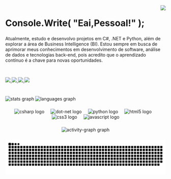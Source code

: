 <img align="right" height="200" src="https://media4.giphy.com/media/v1.Y2lkPTc5MGI3NjExaWkzcndtc29nMjIzMzJnc2x4YzVqaTdsMWJnMGR2Z2tqanA3bHZjbyZlcD12MV9pbnRlcm5hbF9naWZfYnlfaWQmY3Q9Zw/107QsHzZW54hJC/giphy.gif"  />

###

<h1 align="left">Console.Write(  "Eai,Pessoal!" );</h1>

###

<p align="left">Atualmente, estudo e desenvolvo projetos em C#, .NET e Python, além de explorar a área de Business Intelligence (BI). Estou sempre em busca de aprimorar meus conhecimentos em desenvolvimento de software, análise de dados e tecnologias back-end, pois acredito que o aprendizado contínuo é a chave para novas oportunidades.</p><br>

<p align="left">
  <a href="mailto:seuemail@gmail.com">
    <img src="https://img.shields.io/badge/Gmail-1A1F1E?style=for-the-badge&logo=gmail&logoColor=00FF7F&labelColor=1A1F1E&color=1A1F1E">
  </a>
  <a href="https://www.linkedin.com/in/italo-marcelo-7668b9175/">
    <img src="https://img.shields.io/badge/LinkedIn-1A1F1E?style=for-the-badge&logo=linkedin&logoColor=00FF7F&labelColor=1A1F1E&color=1A1F1E">
  </a>
  <a href="https://www.facebook.com/profile.php?id=100011397930716&locale=pt_BR">
    <img src="https://img.shields.io/badge/Facebook-1A1F1E?style=for-the-badge&logo=facebook&logoColor=00FF7F&labelColor=1A1F1E&color=1A1F1E">
  </a>
  <a href="https://www.instagram.com/whodat.italo/">
    <img src="https://img.shields.io/badge/Instagram-1A1F1E?style=for-the-badge&logo=instagram&logoColor=00FF7F&labelColor=1A1F1E&color=1A1F1E">
  </a>
</p>

###

<br clear="both">

<div align="left">
  <img src="https://github-readme-stats.vercel.app/api?username=ItaloMarceloDev&hide_title=false&hide_rank=false&show_icons=true&include_all_commits=true&count_private=true&disable_animations=false&theme=chartreuse-dark&locale=en&hide_border=false&order=1" height="150" alt="stats graph"  />
  <img src="https://github-readme-stats.vercel.app/api/top-langs?username=ItaloMarceloDev&locale=pt-br&hide_title=false&layout=compact&card_width=320&langs_count=5&theme=chartreuse-dark&hide_border=false&order=2" height="142" alt="languages graph"  />
</div>

###

<div align="center">
  <img src="https://cdn.jsdelivr.net/gh/devicons/devicon/icons/csharp/csharp-original.svg" height="40" alt="csharp logo"  />
  <img width="12" />
  <img src="https://cdn.jsdelivr.net/gh/devicons/devicon/icons/dot-net/dot-net-original.svg" height="40" alt="dot-net logo"  />
  <img width="12" />
  <img src="https://cdn.jsdelivr.net/gh/devicons/devicon/icons/python/python-original.svg" height="40" alt="python logo"  />
  <img width="12" />
  <img src="https://cdn.jsdelivr.net/gh/devicons/devicon/icons/html5/html5-original.svg" height="40" alt="html5 logo"  />
  <img width="12" />
  <img src="https://cdn.jsdelivr.net/gh/devicons/devicon/icons/css3/css3-original.svg" height="40" alt="css3 logo"  />
  <img width="12" />
  <img src="https://cdn.jsdelivr.net/gh/devicons/devicon/icons/javascript/javascript-original.svg" height="40" alt="javascript logo"  />
</div>

###

<div align="center">
  <img src="https://github-readme-activity-graph.vercel.app/graph?username=ItaloMarceloDev&radius=15&theme=chartreuse-dark&area=true&order=5&line=bbffb9&custom_title=Italo%20Marcelos%C2%B4s%20Contribution%20Graph&hide_border=false&area_color=bbffb9" height="300" alt="activity-graph graph"  />
</div>

###

<img src="https://raw.githubusercontent.com/ItaloMarceloDev/ItaloMarceloDev/output/snake.svg" alt="Snake animation" />

###
